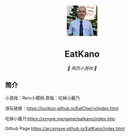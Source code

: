 <p align="center">
  <a href="https://xingye.me/game/eatkano"><img src="https://github.com/arcxingye/EatKano/blob/main/static/image/ClickBefore.png?raw=true" width="100" height="100" alt="EatKano"></a>
</p>
<div align="center">

# EatKano

_🦌 网页小游戏 🥛_

</div>


## 简介

小游戏：Rero小樱桃
原版：吃掉小鹿乃

游玩链接：https://jiurikun.github.io/EatCherry/index.html

吃掉小鹿乃:https://xingye.me/game/eatkano/index.php

Github Page:https://arcxingye.github.io/EatKano/index.html
